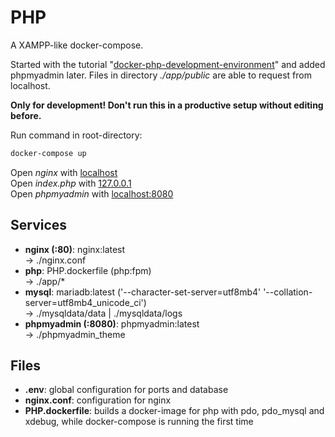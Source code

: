 # PHP
A XAMPP-like docker-compose.

Started with the tutorial
"[docker-php-development-environment](https://www.sitepoint.com/docker-php-development-environment/)"
and added phpmyadmin later. Files in directory *./app/public* are able to request from localhost.

**Only for development! Don't run this in a productive setup without editing before.**

Run command in root-directory:
```bash
docker-compose up
```

Open *nginx* with [localhost](http://localhost/)  
Open *index.php* with [127.0.0.1](http://127.0.0.1/)  
Open *phpmyadmin* with [localhost:8080](http://localhost:8080/)

## Services
- **nginx (:80)**: nginx:latest  
-> ./nginx.conf
- **php**: PHP.dockerfile (php:fpm)   
-> ./app/*
- **mysql**: mariadb:latest ('--character-set-server=utf8mb4' '--collation-server=utf8mb4_unicode_ci')  
-> ./mysqldata/data | ./mysqldata/logs
- **phpmyadmin (:8080)**: phpmyadmin:latest  
-> ./phpmyadmin_theme

## Files 
- **.env**: global configuration for ports and database
- **nginx.conf**: configuration for nginx
- **PHP.dockerfile**: builds a docker-image for php with pdo, pdo_mysql and xdebug, while docker-compose is running the first time